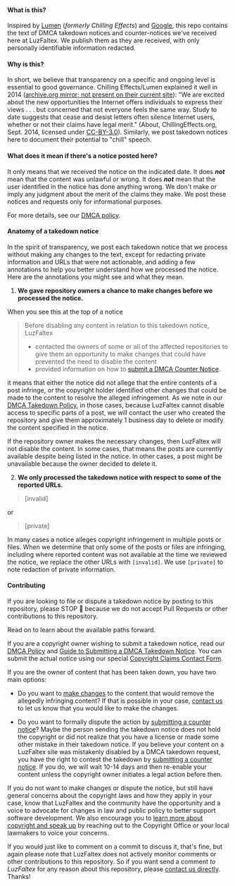#### What is this?

Inspired by [Lumen](https://lumendatabase.org/topics/1) (*formerly Chilling Effects*) and [Google](https://cloud.google.com/storage/docs/dmca), this repo contains the text of DMCA takedown notices and counter-notices we've received here at LuzFaltex. We publish them as they are received, with only personally identifiable information redacted.

#### Why is this?

In short, we believe that transparency on a specific and ongoing level is essential to good governance. Chilling Effects/Lumen explained it well in 2014 ([archive.org mirror; not present on their current site](https://web.archive.org/web/20140101160724/http://chillingeffects.org/#donato-if:~:text=We%20are%20excited%20about%20the%20new,its%20misuse%20to%20%22chill%22%20legitimate%20activity.)): "We are excited about the new opportunities the Internet offers individuals to express their views . . . but concerned that not everyone feels the same way. Study to date suggests that cease and desist letters often silence Internet users, whether or not their claims have legal merit." (About, ChillingEffects.org, Sept. 2014, licensed under [CC-BY-3.0](http://creativecommons.org/licenses/by/3.0/us/)). Similarly, we post takedown notices here to document their potential to "chill" speech.

#### What does it mean if there's a notice posted here?

It only means that we received the notice on the indicated date. It does ***not*** mean that the content was unlawful or wrong. It does ***not*** mean that the user identified in the notice has done anything wrong. We don't make or imply any judgment about the merit of the claims they make. We post these notices and requests only for informational purposes.

For more details, see our [DMCA policy](https://www.luzfaltex.com/policies/dmca).

#### Anatomy of a takedown notice

In the spirit of transparency, we post each takedown notice that we process without making any changes to the text, except for redacting private information and URLs that were not actionable, and adding a few annotations to help you better understand how we processed the notice. Here are the annotations you might see and what they mean.
1. **We gave repository owners a chance to make changes before we processed the notice.** 

When you see this at the top of a notice 
>Before disabling any content in relation to this takedown notice, LuzFaltex
>- contacted the owners of some or all of the affected repositories to give them an opportunity to make changes that could have prevented the need to disable the content 
>- provided information on how to [submit a DMCA Counter Notice](https://www.luzfaltex.com/docs/dmca/counter-notice). 

it means that either the notice did not allege that the entire contents of a post infringe, or the copyright holder identified other changes that could be made to the content to resolve the alleged infringement. As we note in our [DMCA Takedown Policy](https://www.luzfaltex.com/policies/dmca#how-does-this-actually-work), in those cases, because LuzFaltex cannot disable access to specific parts of a post, we will contact the user who created the repository and give them approximately 1 business day to delete or modify the content specified in the notice. 

If the repository owner makes the necessary changes, then LuzFaltex will not disable the content. In some cases, that means the posts are currently available despite being listed in the notice. In other cases, a post might be unavailable because the owner decided to delete it.

2. **We only processed the takedown notice with respect to some of the reported URLs.** 
>[invalid]

or
>[private]

In many cases a notice alleges copyright infringement in multiple posts or files. When we determine that only some of the posts or files are infringing, including where reported content was not available at the time we reviewed the notice, we replace the other URLs with `[invalid]`. We use `[private]` to note redaction of private information.

#### Contributing

If you are looking to file or dispute a takedown notice by posting to this repository, please STOP :stop_sign: because we do not accept Pull Requests or other contributions to this repository.

Read on to learn about the available paths forward.

If you are a copyright owner wishing to submit a takedown notice, read our [DMCA Policy](https://www.luzfaltex.com/policies/dmca) and [Guide to Submitting a DMCA Takedown Notice](https://www.luzfaltex.com/docs/dmca/takedown-notice). You can submit the actual notice using our special [Copyright Claims Contact Form](https://www.luzfaltex.com/contact/dmca/takedown-notice).

If you are the owner of content that has been taken down, you have two main options:

  - Do you want to [make changes](https://www.luzfaltex.com/policies/dmca#what-if-i-inadvertently-missed-the-window-to-make-changes) to the content that would remove the allegedly infringing content? If that is possible in your case, [contact us](https://www.luzfaltex.com/contact/support) to let us know that you would like to make the changes.

  - Do you want to formally dispute the action by [submitting a counter notice](https://www.luzfaltex.com/docs/dmca/counter-notice)? Maybe the person sending the takedown notice does not hold the copyright or did not realize that you have a license or made some other mistake in their takedown notice. If you believe your content on a LuzFaltex site was mistakenly disabled by a DMCA takedown request, you have the right to contest the takedown by [submitting a counter notice](https://www.luzfaltex.com/docs/dmca/counter-notice). If you do, we will wait 10-14 days and then re-enable your content unless the copyright owner initiates a legal action before then.

If you do not want to make changes or dispute the notice, but still have general concerns about the copyright laws and how they apply in your case, know that LuzFaltex and the community have the opportunity and a voice to advocate for changes in law and public policy to better support software development. We also encourage you to [learn more about copyright and speak up](https://www.luzfaltex.com/policies/dmca#learn-more-and-speak-up) by reaching out to the Copyright Office or your local lawmakers to voice your concerns.

If you would just like to comment on a commit to discuss it, that's fine, but again please note that LuzFaltex does not actively monitor comments or other contributions to this repository. So if you want send a comment *to LuzFaltex* for any reason about this repository, please [contact us directly](https://www.luzfaltex.com/contact/support). Thanks!


